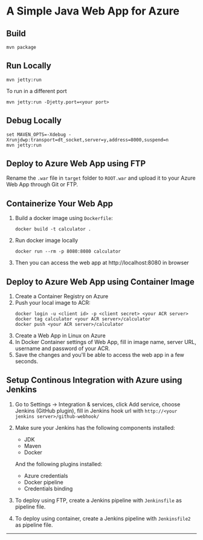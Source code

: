 # A Simple Java Web App for Azure

## Build
```shell
mvn package
```

## Run Locally
```shell
mvn jetty:run
```
To run in a different port
```shell
mvn jetty:run -Djetty.port=<your port>
```

## Debug Locally
```shell
set MAVEN_OPTS=-Xdebug -Xrunjdwp:transport=dt_socket,server=y,address=8000,suspend=n
mvn jetty:run
```

## Deploy to Azure Web App using FTP
Rename the `.war` file in `target` folder to `ROOT.war` and upload it to your Azure Web App through Git or FTP.

## Containerize Your Web App
1. Build a docker image using `Dockerfile`:
   ```
   docker build -t calculator .
   ```
2. Run docker image locally
   ```
   docker run --rm -p 8080:8080 calculator
   ```
3. Then you can access the web app at http://localhost:8080 in browser

## Deploy to Azure Web App using Container Image
1. Create a Container Registry on Azure
2. Push your local image to ACR:
   ```
   docker login -u <client id> -p <client secret> <your ACR server>
   docker tag calculator <your ACR server>/calculator
   docker push <your ACR server>/calculator
   ```
3. Create a Web App in Linux on Azure
4. In Docker Container settings of Web App, fill in image name, server URL, username and password of your ACR.
5. Save the changes and you'll be able to access the web app in a few seconds.

## Setup Continous Integration with Azure using Jenkins
1. Go to Settings -> Integration & services, click Add service, choose Jenkins (GitHub plugin), fill in Jenkins hook url with `http://<your jenkins server>/github-webhook/`
2. Make sure your Jenkins has the following components installed:
   * JDK
   * Maven
   * Docker
   
   And the following plugins installed:
   * Azure credentials
   * Docker pipeline
   * Credentials binding
4. To deploy using FTP, create a Jenkins pipeline with `Jenkinsfile` as pipeline file.
5. To deploy using container, create a Jenkins pipeline with `Jenkinsfile2` as pipeline file.

---
